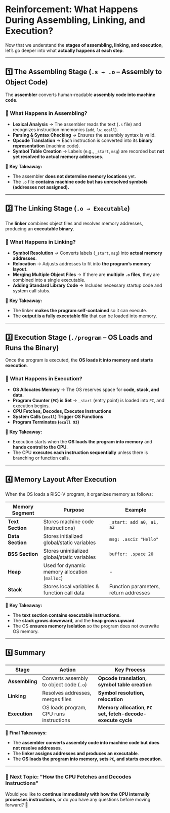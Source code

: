 # **Reinforcement: What Happens During Assembling, Linking, and Execution?**

Now that we understand the **stages of assembling, linking, and execution**, let’s go deeper into what **actually happens at each step**.

---

## **1️⃣ The Assembling Stage (`.s → .o` – Assembly to Object Code)**

The **assembler** converts human-readable **assembly code into machine code**.

### **🔹 What Happens in Assembling?**

- **Lexical Analysis** → The assembler reads the text (`.s` file) and recognizes instruction mnemonics (`add`, `lw`, `ecall`).
- **Parsing & Syntax Checking** → Ensures the assembly syntax is valid.
- **Opcode Translation** → Each instruction is converted into its **binary representation** (machine code).
- **Symbol Table Creation** → Labels (e.g., `_start`, `msg`) are recorded but **not yet resolved to actual memory addresses**.

📌 **Key Takeaway:**

- The assembler **does not determine memory locations** yet.
- The `.o` file **contains machine code but has unresolved symbols (addresses not assigned).**

---

## **2️⃣ The Linking Stage (`.o → Executable`)**

The **linker** combines object files and resolves memory addresses, producing an **executable binary**.

### **🔹 What Happens in Linking?**

- **Symbol Resolution** → Converts labels (`_start`, `msg`) into **actual memory addresses**.
- **Relocation** → Adjusts addresses to fit into **the program’s memory layout**.
- **Merging Multiple Object Files** → If there are **multiple `.o` files**, they are combined into a single executable.
- **Adding Standard Library Code** → Includes necessary startup code and system call stubs.

📌 **Key Takeaway:**

- The linker **makes the program self-contained** so it can execute.
- The **output is a fully executable file** that can be loaded into memory.

---

## **3️⃣ Execution Stage (`./program` – OS Loads and Runs the Binary)**

Once the program is executed, the **OS loads it into memory and starts execution**.

### **🔹 What Happens in Execution?**

- **OS Allocates Memory** → The OS reserves space for **code, stack, and data**.
- **Program Counter (`PC`) is Set** → `_start` (entry point) is loaded into `PC`, and execution begins.
- **CPU Fetches, Decodes, Executes Instructions**
- **System Calls (`ecall`) Trigger OS Functions**
- **Program Terminates (`ecall 93`)**

📌 **Key Takeaway:**

- Execution starts when the **OS loads the program into memory** and **hands control to the CPU**.
- The CPU **executes each instruction sequentially** unless there is branching or function calls.

---

## **4️⃣ Memory Layout After Execution**

When the OS loads a RISC-V program, it organizes memory as follows:

|**Memory Segment**|**Purpose**|**Example**|
|---|---|---|
|**Text Section**|Stores machine code (instructions)|`_start: add a0, a1, a2`|
|**Data Section**|Stores initialized global/static variables|`msg: .asciz "Hello"`|
|**BSS Section**|Stores uninitialized global/static variables|`buffer: .space 20`|
|**Heap**|Used for dynamic memory allocation (`malloc`)|-|
|**Stack**|Stores local variables & function call data|Function parameters, return addresses|

📌 **Key Takeaway:**

- The **text section contains executable instructions**.
- The **stack grows downward**, and the **heap grows upward**.
- The OS **ensures memory isolation** so the program does not overwrite OS memory.

---

## **5️⃣ Summary**

|**Stage**|**Action**|**Key Process**|
|---|---|---|
|**Assembling**|Converts assembly to object code (`.o`)|**Opcode translation, symbol table creation**|
|**Linking**|Resolves addresses, merges files|**Symbol resolution, relocation**|
|**Execution**|OS loads program, CPU runs instructions|**Memory allocation, `PC` set, fetch-decode-execute cycle**|

📌 **Final Takeaways:**

- The **assembler converts assembly code into machine code but does not resolve addresses**.
- The **linker assigns addresses and produces an executable**.
- The **OS loads the program into memory, sets `PC`, and starts execution**.

---

### **📌 Next Topic: "How the CPU Fetches and Decodes Instructions"**

Would you like to **continue immediately with how the CPU internally processes instructions**, or do you have any questions before moving forward? 🚀